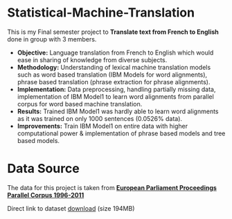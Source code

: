 # Statistical-Machine-Translation

This is my Final semester project to **Translate text from French to English** done in group with 3 members. 

- **Objective:** Language translation from French to English which would ease in sharing of knowledge from diverse subjects.
- **Methodology:** Understanding of lexical machine translation models such as word based translation (IBM Models for word alignments), phrase based translation (phrase extraction for phrase alignments).
- **Implementation:** Data preprocessing, handling partially missing data, implementation of IBM Model1 to learn word alignments from parallel corpus for word based machine translation.
- **Results:** Trained IBM Model1 was hardly able to learn word alignments as it was trained on only 1000 sentences (0.0526% data).
- **Improvements:** Train IBM Model1 on entire data with higher computational power & implementation of phrase based models and tree based models.

# Data Source 
The data for this project is taken from **[European Parliament Proceedings Parallel Corpus 1996-2011](https://www.statmt.org/europarl/)** 

Direct link to dataset [download](https://www.statmt.org/europarl/v7/fr-en.tgz) (size 194MB)

